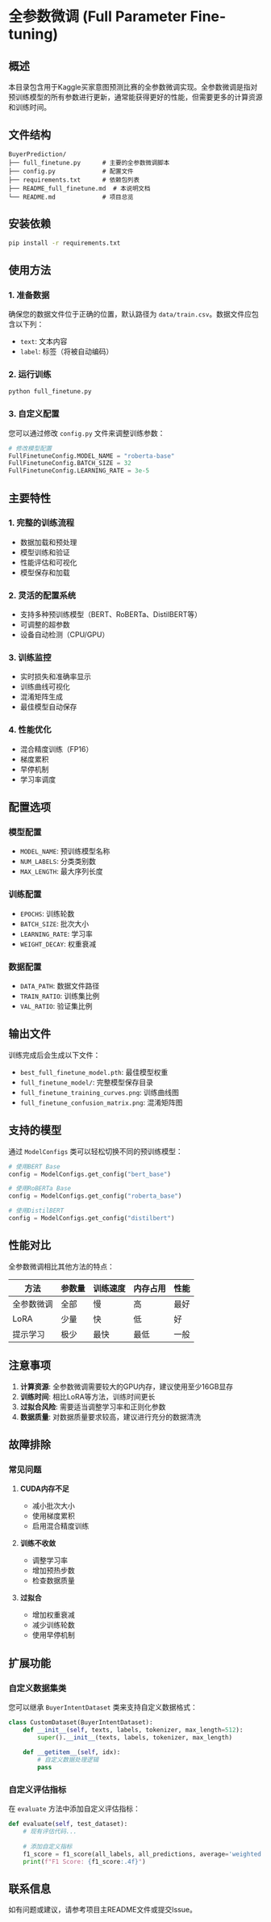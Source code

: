 # 全参数微调 (Full Parameter Fine-tuning)

## 概述

本目录包含用于Kaggle买家意图预测比赛的全参数微调实现。全参数微调是指对预训练模型的所有参数进行更新，通常能获得更好的性能，但需要更多的计算资源和训练时间。

## 文件结构

```
BuyerPrediction/
├── full_finetune.py      # 主要的全参数微调脚本
├── config.py             # 配置文件
├── requirements.txt      # 依赖包列表
├── README_full_finetune.md  # 本说明文档
└── README.md             # 项目总览
```

## 安装依赖

```bash
pip install -r requirements.txt
```

## 使用方法

### 1. 准备数据

确保您的数据文件位于正确的位置，默认路径为 `data/train.csv`。数据文件应包含以下列：
- `text`: 文本内容
- `label`: 标签（将被自动编码）

### 2. 运行训练

```bash
python full_finetune.py
```

### 3. 自定义配置

您可以通过修改 `config.py` 文件来调整训练参数：

```python
# 修改模型配置
FullFinetuneConfig.MODEL_NAME = "roberta-base"
FullFinetuneConfig.BATCH_SIZE = 32
FullFinetuneConfig.LEARNING_RATE = 3e-5
```

## 主要特性

### 1. 完整的训练流程
- 数据加载和预处理
- 模型训练和验证
- 性能评估和可视化
- 模型保存和加载

### 2. 灵活的配置系统
- 支持多种预训练模型（BERT、RoBERTa、DistilBERT等）
- 可调整的超参数
- 设备自动检测（CPU/GPU）

### 3. 训练监控
- 实时损失和准确率显示
- 训练曲线可视化
- 混淆矩阵生成
- 最佳模型自动保存

### 4. 性能优化
- 混合精度训练（FP16）
- 梯度累积
- 早停机制
- 学习率调度

## 配置选项

### 模型配置
- `MODEL_NAME`: 预训练模型名称
- `NUM_LABELS`: 分类类别数
- `MAX_LENGTH`: 最大序列长度

### 训练配置
- `EPOCHS`: 训练轮数
- `BATCH_SIZE`: 批次大小
- `LEARNING_RATE`: 学习率
- `WEIGHT_DECAY`: 权重衰减

### 数据配置
- `DATA_PATH`: 数据文件路径
- `TRAIN_RATIO`: 训练集比例
- `VAL_RATIO`: 验证集比例

## 输出文件

训练完成后会生成以下文件：
- `best_full_finetune_model.pth`: 最佳模型权重
- `full_finetune_model/`: 完整模型保存目录
- `full_finetune_training_curves.png`: 训练曲线图
- `full_finetune_confusion_matrix.png`: 混淆矩阵图

## 支持的模型

通过 `ModelConfigs` 类可以轻松切换不同的预训练模型：

```python
# 使用BERT Base
config = ModelConfigs.get_config("bert_base")

# 使用RoBERTa Base
config = ModelConfigs.get_config("roberta_base")

# 使用DistilBERT
config = ModelConfigs.get_config("distilbert")
```

## 性能对比

全参数微调相比其他方法的特点：

| 方法 | 参数量 | 训练速度 | 内存占用 | 性能 |
|------|--------|----------|----------|------|
| 全参数微调 | 全部 | 慢 | 高 | 最好 |
| LoRA | 少量 | 快 | 低 | 好 |
| 提示学习 | 极少 | 最快 | 最低 | 一般 |

## 注意事项

1. **计算资源**: 全参数微调需要较大的GPU内存，建议使用至少16GB显存
2. **训练时间**: 相比LoRA等方法，训练时间更长
3. **过拟合风险**: 需要适当调整学习率和正则化参数
4. **数据质量**: 对数据质量要求较高，建议进行充分的数据清洗

## 故障排除

### 常见问题

1. **CUDA内存不足**
   - 减小批次大小
   - 使用梯度累积
   - 启用混合精度训练

2. **训练不收敛**
   - 调整学习率
   - 增加预热步数
   - 检查数据质量

3. **过拟合**
   - 增加权重衰减
   - 减少训练轮数
   - 使用早停机制

## 扩展功能

### 自定义数据集类

您可以继承 `BuyerIntentDataset` 类来支持自定义数据格式：

```python
class CustomDataset(BuyerIntentDataset):
    def __init__(self, texts, labels, tokenizer, max_length=512):
        super().__init__(texts, labels, tokenizer, max_length)
    
    def __getitem__(self, idx):
        # 自定义数据处理逻辑
        pass
```

### 自定义评估指标

在 `evaluate` 方法中添加自定义评估指标：

```python
def evaluate(self, test_dataset):
    # 现有评估代码...
    
    # 添加自定义指标
    f1_score = f1_score(all_labels, all_predictions, average='weighted')
    print(f"F1 Score: {f1_score:.4f}")
```

## 联系信息

如有问题或建议，请参考项目主README文件或提交Issue。 